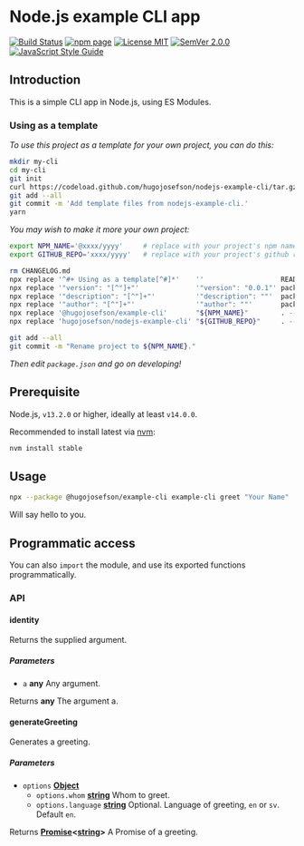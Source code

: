 # Node.js example CLI app

[![Build Status](https://travis-ci.org/hugojosefson/nodejs-example-cli.svg?branch=master)](https://travis-ci.org/hugojosefson/nodejs-example-cli)
[![npm page](https://img.shields.io/npm/v/@hugojosefson/example-cli.svg)](https://npmjs.com/package/@hugojosefson/example-cli)
[![License MIT](https://img.shields.io/npm/l/@hugojosefson/example-cli.svg)](https://tldrlegal.com/license/mit-license)
[![SemVer 2.0.0](https://img.shields.io/badge/SemVer-2.0.0-lightgrey.svg)](https://semver.org/spec/v2.0.0.html)
[![JavaScript Style Guide](https://img.shields.io/badge/code_style-standard-brightgreen.svg)](https://standardjs.com)

## Introduction

This is a simple CLI app in Node.js, using ES Modules.

### Using as a template

_To use this project as a template for your own project, you can do this:_

```bash
mkdir my-cli
cd my-cli
git init
curl https://codeload.github.com/hugojosefson/nodejs-example-cli/tar.gz/master | tar xzv --strip-components=1
git add --all
git commit -m 'Add template files from nodejs-example-cli.'
yarn
```

_You may wish to make it more your own project:_

```bash
export NPM_NAME='@xxxx/yyyy'     # replace with your project's npm name
export GITHUB_REPO='xxxx/yyyy'   # replace with your project's github repo

rm CHANGELOG.md
npx replace '^#+ Using as a template[^#]*'    ''                   README.md
npx replace '"version": "[^"]+"'              '"version": "0.0.1"' package.json
npx replace '"description": "[^"]+"'          '"description": ""'  package.json
npx replace '"author": "[^"]+"'               '"author": ""'       package.json
npx replace '@hugojosefson/example-cli'       "${NPM_NAME}"        . --recursive
npx replace 'hugojosefson/nodejs-example-cli' "${GITHUB_REPO}"     . --recursive

git add --all
git commit -m "Rename project to ${NPM_NAME}."
```

_Then edit `package.json` and go on developing!_

## Prerequisite

Node.js, `v13.2.0` or higher, ideally at least `v14.0.0`.

Recommended to install latest via [nvm](https://github.com/nvm-sh/nvm#readme):

```bash
nvm install stable
```

## Usage

```bash
npx --package @hugojosefson/example-cli example-cli greet "Your Name"
```

Will say hello to you.

## Programmatic access

You can also `import` the module, and use its exported functions
programmatically.

### API

<!-- Generated by documentation.js. Update this documentation by updating the source code. -->

#### identity

Returns the supplied argument.

##### Parameters

- `a` **any** Any argument.

Returns **any** The argument a.

#### generateGreeting

Generates a greeting.

##### Parameters

- `options`
  **[Object](https://developer.mozilla.org/docs/Web/JavaScript/Reference/Global_Objects/Object)**
  - `options.whom`
    **[string](https://developer.mozilla.org/docs/Web/JavaScript/Reference/Global_Objects/String)**
    Whom to greet.
  - `options.language`
    **[string](https://developer.mozilla.org/docs/Web/JavaScript/Reference/Global_Objects/String)**
    Optional. Language of greeting, `en` or `sv`. Default `en`.

Returns
**[Promise](https://developer.mozilla.org/docs/Web/JavaScript/Reference/Global_Objects/Promise)&lt;[string](https://developer.mozilla.org/docs/Web/JavaScript/Reference/Global_Objects/String)>**
A Promise of a greeting.
